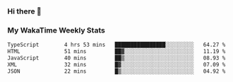 ### Hi there 👋

<!--
**royschrauwen/royschrauwen** is a ✨ _special_ ✨ repository because its `README.md` (this file) appears on your GitHub profile.

Here are some ideas to get you started:

- 🔭 I’m currently working on ...
- 🌱 I’m currently learning ...
- 👯 I’m looking to collaborate on ...
- 🤔 I’m looking for help with ...
- 💬 Ask me about ...
- 📫 How to reach me: ...
- 😄 Pronouns: ...
- ⚡ Fun fact: ...
-->


### My WakaTime Weekly Stats
<!--START_SECTION:waka-->

```txt
TypeScript        4 hrs 53 mins   ████████████████░░░░░░░░░   64.27 %
HTML              51 mins         ██▓░░░░░░░░░░░░░░░░░░░░░░   11.19 %
JavaScript        40 mins         ██▒░░░░░░░░░░░░░░░░░░░░░░   08.93 %
XML               32 mins         █▓░░░░░░░░░░░░░░░░░░░░░░░   07.09 %
JSON              22 mins         █▒░░░░░░░░░░░░░░░░░░░░░░░   04.92 %
```

<!--END_SECTION:waka-->
